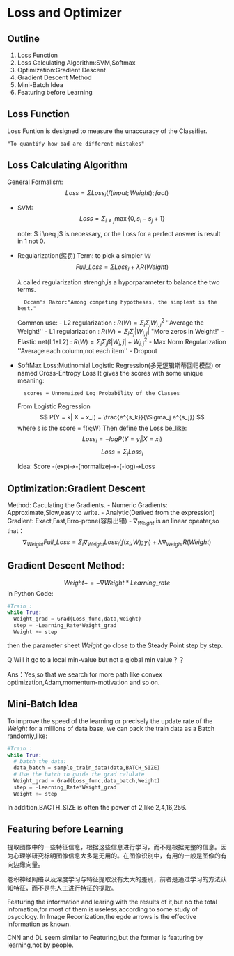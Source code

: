# Loss and Optimizer

## Outline

1. Loss Function
2. Loss Calculating Algorithm:SVM,Softmax
3. Optimization:Gradient Descent
4. Gradient Descent Method
5. Mini-Batch Idea
6. Featuring before Learning


## Loss Function

  Loss Funtion is designed to measure the unaccuracy of the Classifier.

    "To quantify how bad are different mistakes"

## Loss Calculating Algorithm

General Formalism:$$Loss = \Sigma Loss_{i}(f(input;Weight);fact)$$

- SVM: 
$$Loss = \Sigma_{i \neq j} \max\{0, s_i - s_j + 1\}$$       

  note: $ i \neq j$ is necessary, or the Loss for a perfect answer is result in 1 not 0.

- Regularization(惩罚) Term: to pick a simpler $\mathbb{W}$
    $$Full\_Loss = \Sigma Loss_{i}+ \lambda R(Weight)$$

    $\lambda$ called regularization strengh,is a hyporparameter to balance the two terms.

        Occam's Razor:"Among competing hypotheses, the simplest is the best."

    Common use:
      - L2 regularization : $R(W) = \Sigma_i \Sigma_j W^{2}_{i,j}$
        ''Average the Weight!''
      - L1 regularization : $R(W) = \Sigma_i \Sigma_j |W_{i,j}|$ 
        "More zeros in Weight!"
      - Elastic net(L1+L2) : $R(W) = \Sigma_i \Sigma_j \beta|W_i,j|+W^{2}_{i,j}$ 
      - Max Norm Regularization
        ''Average each column,not each item''
      - Dropout 

- SoftMax Loss:Mutinomial Logistic Regression(多元逻辑斯蒂回归模型) or named Cross-Entropy Loss
    It gives the scores with some unique meaning:
    
        scores = Unnomaized Log Probability of the Classes
    From Logistic Regression
   $$ P(Y = k| X = x_i) = \frac{e^{s_k}}{\Sigma_j e^{s_j}} $$ where s is the score = f(x;W)
    Then define the Loss be_like:
   $$Loss_i = - log P(Y = y_i| X = x_i)$$
   $$Loss = \Sigma_i Loss_i$$

   Idea: Score -(exp)->-(normalize)->-(-log)->Loss

## Optimization:Gradient Descent
  Method: Caculating the Gradients.
    - Numeric Gradients: Approximate,Slow,easy to write.
    - Analytic(Derived from the expression) Gradient: Exact,Fast,Erro-prone(容易出错)
    - $\nabla_{Weight}$ is an linear opeater,so that：
    $$\nabla_{Weight} Full\_Loss = \Sigma_i \nabla_{Weight}Loss_{i}(f(x_i,W);y_i)+ \lambda \nabla_{Weight} R(Weight)$$

## Gradient Descent Method:
  $$  Weight += - \nabla Weight * Learning\_rate $$
  in Python Code:
  
  ```python
  #Train :
  while True:
    Weight_grad = Grad(Loss_func,data,Weight)
    step = -Learning_Rate*Weight_grad
    Weight += step
  ```

  then the parameter sheet $Weight$ go close to the Steady Point step by step.
    
  Q:Will it go to a local min-value but not a global min value？？

  Ans：Yes,so that we search for more path like convex optimization,Adam,momentum-motivation and so on.

## Mini-Batch Idea
  To improve the speed of the learning or precisely the update rate of the $Weight$ for a millions of data base, we can pack the train data as a Batch randomly,like:

  ```python
  #Train :
  while True:
    # batch the data:
    data_batch = sample_train_data(data,BATCH_SIZE)
    # Use the batch to guide the grad calulate
    Weight_grad = Grad(Loss_func,data_batch,Weight)
    step = -Learning_Rate*Weight_grad
    Weight += step
  ```

  In addition,BACTH_SIZE is often the power of 2,like 2,4,16,256.

## Featuring before Learning
  提取图像中的一些特征信息，根据这些信息进行学习，而不是根据完整的信息。因为心理学研究标明图像信息大多是无用的。在图像识别中，有用的一般是图像的有向边缘向量。

  卷积神经网络以及深度学习与特征提取没有太大的差别，前者是通过学习的方法认知特征，而不是先人工进行特征的提取。

  Featuring the information and learing with the results of it,but no the total infomation,for most of them is useless,according to some study of psycology. In Image Reconization,the egde arrows is the effective information as known.

  CNN and DL seem similar to Featuring,but the former is featuring by learning,not by people. 